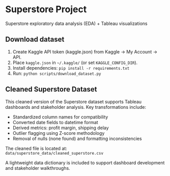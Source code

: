 # Superstore Project
Superstore exploratory data analysis (EDA) + Tableau visualizations

## Download dataset

1. Create Kaggle API token (kaggle.json) from Kaggle -> My Account -> API.
2. Place `kaggle.json` in `~/.kaggle/` (or set `KAGGLE_CONFIG_DIR`).
3. Install dependencies: `pip install -r requirements.txt`
4. Run: `python scripts/download_dataset.py`

## Cleaned Superstore Dataset

This cleaned version of the Superstore dataset supports Tableau dashboards and stakeholder analysis. Key transformations include:

- Standardized column names for compatibility
- Converted date fields to datetime format
- Derived metrics: profit margin, shipping delay
- Outlier flagging using Z-score methodology
- Removal of nulls (none found) and formatting inconsistencies

The cleaned file is located at: `data/superstore_data/cleaned_superstore.csv`

A lightweight data dictionary is included to support dashboard development and stakeholder walkthroughs.
